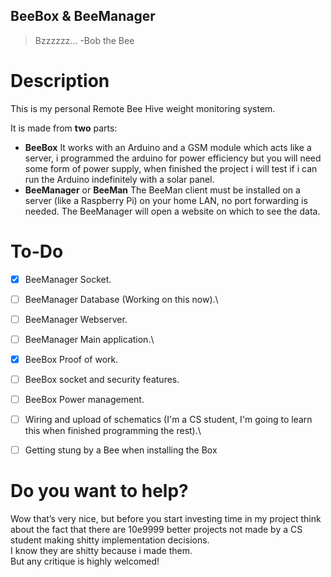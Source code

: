 ## BeeBox & BeeManager

> Bzzzzzz... -Bob the Bee

# Description

This is my personal Remote Bee Hive weight monitoring system. 

It is made from **two** parts:

- **BeeBox**
It works with an Arduino and a GSM module which acts like a server, i programmed the arduino for power efficiency but you will need some form of power supply, when finished the project i will test if i can run the Arduino indefinitely with a solar panel.
- **BeeManager** or **BeeMan**
The BeeMan client must be installed on a server (like a Raspberry Pi) on your home LAN, no port forwarding is needed.
The BeeManager will open a website on which to see the data.

# To-Do

- [x] BeeManager Socket.
- [ ] BeeManager Database (Working on this now).\

- [ ] BeeManager Webserver.
- [ ] BeeManager Main application.\

- [x] BeeBox Proof of work.
- [ ] BeeBox socket and security features.
- [ ] BeeBox Power management.
- [ ] Wiring and upload of schematics (I'm a CS student, I'm going to learn this when finished programming the rest).\

- [ ] Getting stung by a Bee when installing the Box

# Do you want to help?

Wow that’s very nice, but before you start investing time in my project think about the fact that there are 10e9999 better projects not made by a CS student making shitty implementation decisions.\
I know they are shitty because i made them.\
But any critique is highly welcomed!
